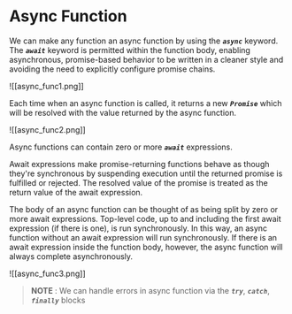 # **Async Function**

We can make any function an async function by using the ***`async`*** keyword. The ***`await`*** keyword is permitted within the function body, enabling asynchronous, promise-based behavior to be written in a cleaner style and avoiding the need to explicitly configure promise chains.

![[async_func1.png]]

Each time when an async function is called, it returns a new ***`Promise`*** which will be resolved with the value returned by the async function.

![[async_func2.png]]

Async functions can contain zero or more ***`await`*** expressions.

Await expressions make promise-returning functions behave as though they're synchronous by suspending execution until the returned promise is fulfilled or rejected. The resolved value of the promise is treated as the return value of the await expression.

The body of an async function can be thought of as being split by zero or more await expressions. Top-level code, up to and including the first await expression (if there is one), is run synchronously. In this way, an async function without an await expression will run synchronously. If there is an await expression inside the function body, however, the async function will always complete asynchronously.

![[async_func3.png]]

> **NOTE** :  We can handle errors in async function via the ***`try`***, ***`catch`***, ***`finally`*** blocks
